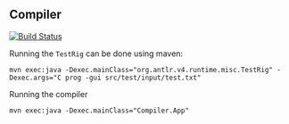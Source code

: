 Compiler
--------

[![Build Status](https://magnum.travis-ci.com/DenBeke/Compiler.svg?token=55DZWEWREsf4wvhULGzt&branch=master)](https://magnum.travis-ci.com/DenBeke/Compiler)

Running the `TestRig` can be done using maven:

    mvn exec:java -Dexec.mainClass="org.antlr.v4.runtime.misc.TestRig" -Dexec.args="C prog -gui src/test/input/test.txt"


Running the compiler

    mvn exec:java -Dexec.mainClass="Compiler.App"
    